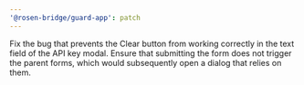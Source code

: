 ```yaml
---
'@rosen-bridge/guard-app': patch
---
```


Fix the bug that prevents the Clear button from working correctly in the text field of the API key modal. Ensure that submitting the form does not trigger the parent forms, which would subsequently open a dialog that relies on them.

